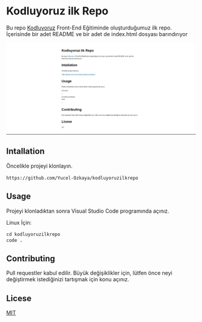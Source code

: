 # Kodluyoruz ilk Repo

Bu repo [Kodluyoruz](https://www.kodluyoruz.org/) Front-End Eğitiminde oluşturduğumuz ilk repo. İçerisinde bir adet README ve bir adet de index.html dosyası barındırıyor

![Görsel](img.jpg)
## Intallation
Öncelikle projeyi klonlayın.

` https://github.com/Yucel-Ozkaya/kodluyoruzilkrepo `
## Usage
Projeyi klonladıktan sonra Visual Studio Code  programında açınız.

Linux İçin:

```
cd kodluyoruzilkrepo
code .
```

## Contributing

Pull requestler kabul edilir. Büyük değişiklikler için, lütfen önce neyi değiştirmek istediğinizi tartışmak için konu açınız.

## Licese

[MIT](/kodluyoruzilkrepo/LICENSE)